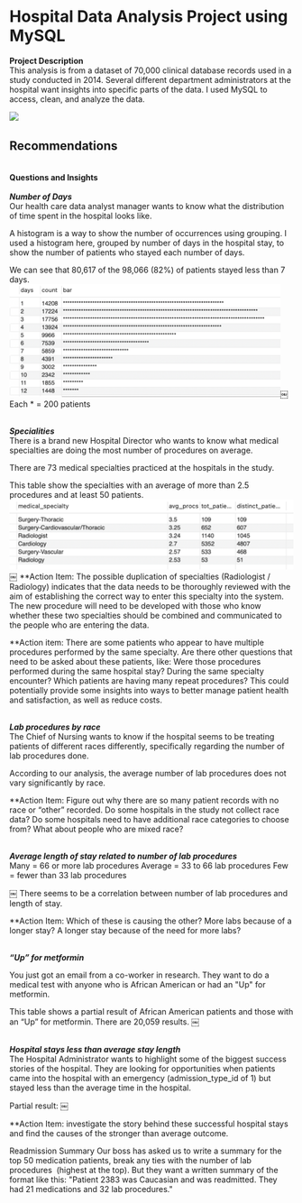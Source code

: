# Hospital Data Analysis Project using MySQL

**Project Description** <br>
This analysis is from a dataset of 70,000 clinical database records used in a study conducted in 2014.
Several different department administrators at the hospital want insights into specific parts of the data. I used MySQL to access, clean, and analyze the data. 

<img src="images/?raw=true"/>

**Recommendations**
- 

<br>**Questions and Insights** <br>
<br>  ***Number of Days*** <br>
Our health care data analyst manager wants to know what the distribution of time spent in the hospital looks like.

A histogram is a way to show the number of occurrences using grouping. I used a histogram here, grouped by number of days in the hospital stay, to show the number of patients who stayed each number of days.

We can see that 80,617 of the 98,066 (82%) of patients stayed less than 7 days.
<br>
<img src="images/Hospital bar chart days of stay.png?raw=true" height=200/>￼<br>
Each * = 200 patients

<br> ***Specialities*** <br>
There is a brand new Hospital Director who wants to know what medical specialties are doing the most number of procedures on average. 

There are 73 medical specialties practiced at the hospitals in the study.

This table show the specialties with an average of more than 2.5 procedures and at least 50 patients.
<img src="images/Specialties w most procedures.png?raw=true"/>￼
**Action Item: The possible duplication of specialties (Radiologist / Radiology) indicates that the data needs to be thoroughly reviewed with the aim of establishing the correct way to enter this specialty into the system. The new procedure will need to be developed with those who know whether these two specialties should be combined and communicated to the people who are entering the data. 

**Action item: There are some patients who appear to have multiple procedures performed by the same specialty. Are there other questions that need to be asked about these patients, like: Were those procedures performed during the same hospital stay? During the same specialty encounter? Which patients are having many repeat procedures? This could potentially provide some insights into ways to better manage patient health and satisfaction, as well as reduce costs.

<br>***Lab procedures by race***<br>
The Chief of Nursing wants to know if the hospital seems to be treating patients of different races differently, specifically regarding the number of lab procedures done.

According to our analysis, the average number of lab procedures does not vary significantly by race.

**Action Item: Figure out why there are so many patient records with no race or “other” recorded. Do some hospitals in the study not collect race data? Do some hospitals need to have additional race categories to choose from? What about people who are mixed race?

<br>***Average length of stay related to number of lab procedures***<br>
Many = 66 or more lab procedures
Average = 33 to 66 lab procedures
Few = fewer than 33 lab procedures

￼
There seems to be a correlation between number of lab procedures and length of stay. 

**Action Item: Which of these is causing the other? More labs because of a longer stay? A longer stay because of the need for more labs?

<br>***“Up” for metformin***<br>

You just got an email from a co-worker in research. They want to do a medical test with anyone who is African American or had an "Up" for metformin. 

This table shows a partial result of African American patients and those with an “Up” for metformin. There are 20,059 results.
￼

<br>***Hospital stays less than average stay length***<br>
The Hospital Administrator wants to highlight some of the biggest success stories of the hospital. They are looking for opportunities when patients came into the hospital with an emergency (admission_type_id of 1) but stayed less than the average time in the hospital.

Partial result:
￼

**Action Item: investigate the story behind these successful hospital stays and find the causes of the stronger than average outcome.

Readmission Summary
Our boss has asked us to write a summary for the top 50 medication patients, break any ties with the number of lab procedures  (highest at the top). But they want a written summary of the format like this:
"Patient 2383 was Caucasian and was readmitted. They had 21 medications and 32 lab procedures."

<br> 
